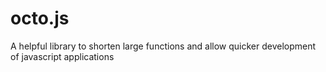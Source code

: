 octo.js
=======

A helpful library to shorten large functions and allow quicker development of javascript applications
